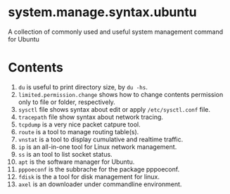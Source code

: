 # system.manage.syntax.ubuntu
A collection of commonly used and useful system management command for Ubuntu

# Contents
1) `du` is useful to print directory size, by `du -hs`.
2) `limited.permission.change` shows how to change contents permission only to file or folder, respectively.
3) `sysctl` file shows syntax about edit or apply `/etc/sysctl.conf` file.
4) `tracepath` file show syntax about network tracing.
5) `tcpdump` is a very nice packet catpure tool.
6) `route` is a tool to manage routing table(s).
7) `vnstat` is a tool to display cumulative and realtime traffic.
8) `ip` is an all-in-one tool for Linux network management.
9) `ss` is an tool to list socket status.
10) `apt` is the software manager for Ubuntu.
11) `pppoeconf` is the subbrache for the package pppoeconf.
12) `fdisk` is the a tool for disk management for linux.
13) `axel` is an downloader under commandline environment.
